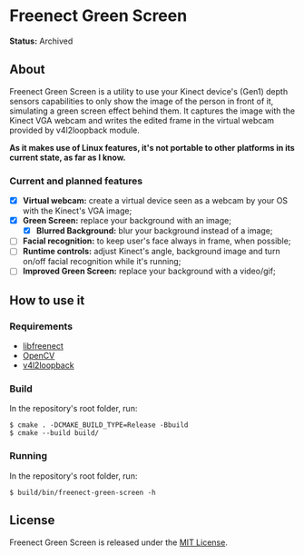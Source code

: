 # Freenect Green Screen
**Status:** Archived

## About
Freenect Green Screen is a utility to use your Kinect device's (Gen1) depth sensors capabilities to only show the image of the person in front of it, simulating a green screen effect behind them. It captures the image with the Kinect VGA webcam and writes the edited frame in the virtual webcam provided by v4l2loopback module.

**As it makes use of Linux features, it's not portable to other platforms in its current state, as far as I know.**

### Current and planned features
- [X] **Virtual webcam:** create a virtual device seen as a webcam by your OS with the Kinect's VGA image;
- [X] **Green Screen:** replace your background with an image;
    - [X] **Blurred Background:** blur your background instead of a image;
- [ ] **Facial recognition:** to keep user's face always in frame, when possible;
- [ ] **Runtime controls:** adjust Kinect's angle, background image and turn on/off facial recognition while it's running;
- [ ] **Improved Green Screen:** replace your background with a video/gif;

## How to use it
### Requirements
- [libfreenect](https://github.com/OpenKinect/libfreenect)
- [OpenCV](https://opencv.org/)
- [v4l2loopback](https://github.com/umlaeute/v4l2loopback)

### Build
In the repository's root folder, run:
```shell
$ cmake . -DCMAKE_BUILD_TYPE=Release -Bbuild
$ cmake --build build/
```

### Running
In the repository's root folder, run:
```shell
$ build/bin/freenect-green-screen -h
```

## License
Freenect Green Screen is released under the [MIT License](https://github.com/mrtheduts/FreenectGreenScreen/blob/main/LICENSE).
